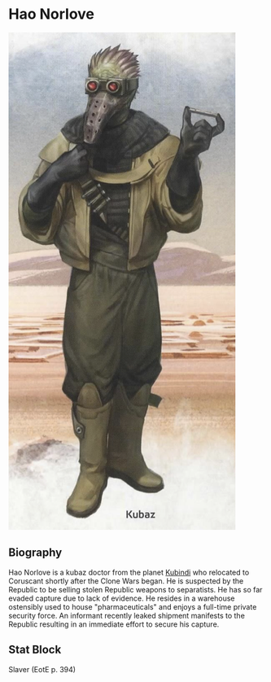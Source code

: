 # Hao Norlove
![Hao Norlove](.image/kubaz.png)

## Biography
Hao Norlove is a kubaz doctor from the planet [Kubindi](https://github.com/efortner/force-and-destiny-1/blob/main/game/locations/kubindi.md) who relocated to Coruscant shortly after the Clone Wars began.
He is suspected by the Republic to be selling stolen Republic weapons to separatists. He has so far evaded capture due
to lack of evidence. He resides in a warehouse ostensibly used to house "pharmaceuticals" and enjoys a full-time
private security force. An informant recently leaked shipment manifests to the Republic resulting in an immediate
effort to secure his capture.

## Stat Block
Slaver (EotE p. 394)
